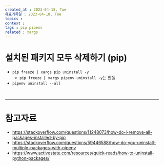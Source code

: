 ```yaml
---
created_at : 2023-04-18, Tue
유효기록일 : 2023-04-18, Tue
topics : 
context : 
tags : pip pipenv
related : xargs
---
```

# 설치된 패키지 모두 삭제하기 (pip)
- `pip freeze | xargs pip uninstall -y` 
	- `pip freeze | xargs pipenv uninstall -y`는 안됨
- `pipenv uninstall --all`

<br>

---
# 참고자료
- https://stackoverflow.com/questions/11248073/how-do-i-remove-all-packages-installed-by-pip
- https://stackoverflow.com/questions/59446588/how-do-you-uninstall-multiple-packages-with-pipenv
- https://www.activestate.com/resources/quick-reads/how-to-uninstall-python-packages/